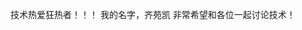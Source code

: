 技术热爱狂热者！！！
我的名字，齐苑凯
非常希望和各位一起讨论技术！
<!---
ykqi521/ykqi521 is a ✨ special ✨ repository because its `README.md` (this file) appears on your GitHub profile.
You can click the Preview link to take a look at your changes.
--->
